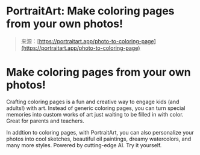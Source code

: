 <!--yml
category: 未分类
date: 2024-05-27 14:55:24
-->

# PortraitArt: Make coloring pages from your own photos!

> 来源：[https://portraitart.app/photo-to-coloring-page](https://portraitart.app/photo-to-coloring-page)

# Make coloring pages from your own photos!

Crafting coloring pages is a fun and creative way to engage kids (and adults!) with art. Instead of generic coloring pages, you can turn special memories into custom works of art just waiting to be filled in with color. Great for parents and teachers.

In addtion to coloring pages, with PortraitArt, you can also personalize your photos into cool sketches, beautiful oil paintings, dreamy watercolors, and many more styles. Powered by cutting-edge AI. Try it yourself.
